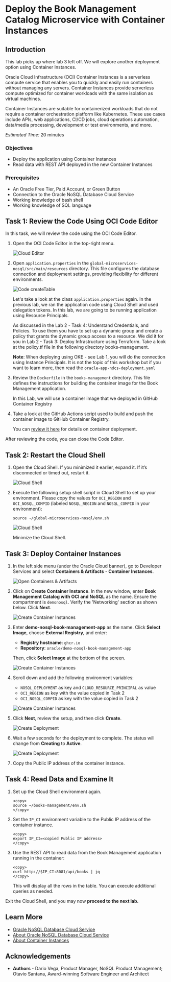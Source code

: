 # Deploy the Book Management Catalog Microservice with Container Instances

## Introduction

This lab picks up where lab 3 left off. We will explore another deployment option using Container Instances.

Oracle Cloud Infrastructure (OCI) Container Instances is a serverless compute service that enables you to quickly and easily run containers without managing any servers. Container Instances provide serverless compute optimized for container workloads with the same isolation as virtual machines.

Container Instances are suitable for containerized workloads that do not require a container orchestration platform like Kubernetes. These use cases include APIs, web applications, CI/CD jobs, cloud operations automation, data/media processing, development or test environments, and more.

_Estimated Time:_ 20 minutes

### Objectives

* Deploy the application using Container Instances
* Read data with REST API deployed in the new Container Instances

### Prerequisites

* An Oracle Free Tier, Paid Account, or Green Button
* Connection to the Oracle NoSQL Database Cloud Service
* Working knowledge of bash shell
* Working knowledge of SQL language

## Task 1: Review the Code Using OCI Code Editor

In this task, we will review the code using the OCI Code Editor.

1. Open the OCI Code Editor in the top-right menu.

   ![Cloud Editor](./images/cloud-code-editor.png)

2. Open `application.properties` in the `global-microservices-nosql/src/main/resources` directory. This file configures the database connection and deployment settings, providing flexibility for different environments.

   ![Code createTable](./images/appl-properties.png)

   Let's take a look at the class `application.properties` again. In the previous lab, we ran the application code using Cloud Shell and used delegation tokens.
   In this lab, we are going to be running application using Resource Principals.

    As discussed in the Lab 2 - Task 4: Understand Credentials, and Policies. To use them you have to set up a dynamic group and create a policy
    that grants the dynamic group access to a resource. We did it for you in Lab 2 - Task 3: Deploy Infrastructure using Terraform.
    Take a look at the policy.tf file in the following directory books-management.


    **Note**: When deploying using OKE - see Lab 1, you will do the connection using Instance Principals. It is not the topic of this workshop but if you want to learn more, then read the `oracle-app-ndcs-deployment.yaml`    

3. Review the `Dockerfile` in the `books-management` directory. This file defines the instructions for building the container image for the Book Management application.

    In this Lab, we will use a container image that we deployed in GitHub Container Registry

4. Take a look at the GitHub Actions script used to build and push the container image to GitHub Container Registry.

    You can [review it here](https://github.com/oracle/nosql-examples/blob/master/.github/workflows/build-and-push-demo-book-image.yml) for details on container deployment.  

After reviewing the code, you can close the Code Editor.

## Task 2: Restart the Cloud Shell

1. Open the Cloud Shell. If you minimized it earlier, expand it. If it’s disconnected or timed out, restart it.

   ![Cloud Shell](https://oracle-livelabs.github.io/common/images/console/cloud-shell.png)

2. Execute the following setup shell script in Cloud Shell to set up your environment. Please copy the values for `OCI_REGION` and `OCI_NOSQL_COMPID` (labeled `NOSQL_REGION` and `NOSQL_COMPID` in your environment):

    ```shell
    source ~/global-microservices-nosql/env.sh
    ```
   ![Cloud Shell](./images/cloud-shell-result.png)

   Minimize the Cloud Shell.

## Task 3: Deploy Container Instances

1. In the left side menu (under the Oracle Cloud banner), go to Developer Services and select **Containers & Artifacts** - **Container Instances**.

   ![Open Containers & Artifacts](images/menu-container-instance.png)

2. Click on **Create Container Instance**. In the new window, enter **Book Management Catalog with OCI and NoSQL** as the name. Ensure the compartment is `demonosql`. Verify the 'Networking' section as shown below. Click **Next**.

   ![Create Container Instances](images/create-container-instance-1.png)

3. Enter **demo-nosql-book-management-app** as the name. Click **Select Image**, choose **External Registry**, and enter:
   - **Registry hostname**: `ghcr.io`
   - **Repository**: `oracle/demo-nosql-book-management-app`

   Then, click **Select Image** at the bottom of the screen.

   ![Create Container Instances](images/create-container-instance-2.png)

4. Scroll down and add the following environment variables:
   - `NOSQL_DEPLOYMENT` as key and `CLOUD_RESOURCE_PRINCIPAL` as value
   - `OCI_REGION` as key with the value copied in Task 2
   - `OCI_NOSQL_COMPID` as key with the value copied in Task 2

   ![Create Container Instances](images/create-container-instance-3.png)

5. Click **Next**, review the setup, and then click **Create**.

   ![Create Deployment](images/create-container-instance-4.png)

6. Wait a few seconds for the deployment to complete. The status will change from **Creating** to **Active**.

   ![Create Deployment](images/create-container-instance-5.png)

7. Copy the Public IP address of the container instance.

## Task 4: Read Data and Examine It

1. Set up the Cloud Shell environment again.

    ```shell
    <copy>
    source ~/books-management/env.sh
    </copy>
    ```

2. Set the `IP_CI` environment variable to the Public IP address of the container instance.

    ```shell
    <copy>
    export IP_CI=<copied Public IP address>
    </copy>
    ```

3. Use the REST API to read data from the Book Management application running in the container:

    ```shell
    <copy>
    curl http://$IP_CI:8081/api/books | jq
    </copy>
    ```

   This will display all the rows in the table. You can execute additional queries as needed.

Exit the Cloud Shell, and you may now **proceed to the next lab.**

## Learn More

* [Oracle NoSQL Database Cloud Service](https://www.oracle.com/database/nosql-cloud.html)
* [About Oracle NoSQL Database Cloud Service](https://docs.oracle.com/en/cloud/paas/nosql-cloud/index.html)
* [About Container Instances](https://docs.oracle.com/en-us/iaas/Content/container-instances/home.htm)

## Acknowledgements

* **Authors** - Dario Vega, Product Manager, NoSQL Product Management; Otavio Santana, Award-winning Software Engineer and Architect
